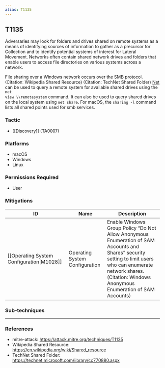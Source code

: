 ```yaml
---
alias: T1135
---
```


## T1135

Adversaries may look for folders and drives shared on remote systems as a means of identifying sources of information to gather as a precursor for Collection and to identify potential systems of interest for Lateral Movement. Networks often contain shared network drives and folders that enable users to access file directories on various systems across a network. 

File sharing over a Windows network occurs over the SMB protocol. (Citation: Wikipedia Shared Resource) (Citation: TechNet Shared Folder) [Net](https://attack.mitre.org/software/S0039) can be used to query a remote system for available shared drives using the <code>net view \\\\remotesystem</code> command. It can also be used to query shared drives on the local system using <code>net share</code>. For macOS, the <code>sharing -l</code> command lists all shared points used for smb services.


### Tactic
- [[Discovery]] (TA0007)

### Platforms
- macOS
- Windows
- Linux

### Permissions Required
- User

### Mitigations

| ID | Name | Description |
| --- | --- | --- |
| [[Operating System Configuration\|M1028]] | Operating System Configuration | Enable Windows Group Policy “Do Not Allow Anonymous Enumeration of SAM Accounts and Shares” security setting to limit users who can enumerate network shares.(Citation: Windows Anonymous Enumeration of SAM Accounts) |

### Sub-techniques


---
### References

- mitre-attack: https://attack.mitre.org/techniques/T1135
- Wikipedia Shared Resource: https://en.wikipedia.org/wiki/Shared_resource
- TechNet Shared Folder: https://technet.microsoft.com/library/cc770880.aspx
